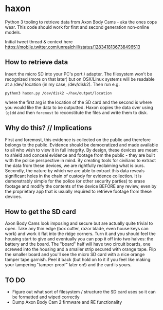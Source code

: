 # haxon
Python 3 tooling to retrieve data from Axon Body Cams - aka the ones cops wear. This code should work for first and second generation non-online models.

Initial tweet thread & context here https://mobile.twitter.com/unrealchill/status/1283418136738496513

##  How to retrieve data

Insert the micro SD into your PC's port / adapter. The filesystem won't be recognized (more on that later) but on OSX/Linux systems will be readable at a /dev/ location (in my case, /dev/disk2). Then run e.g.

`python3 haxon.py /dev/disk2 ~/hax/output/location`

where the first arg is the location of the SD card and the second is where you would like the data to be outputted. Haxon copies the data over using `(g)dd` and then `foremost` to reconstitute the files and write them to disk. 


## Why do this? // Implications
First and foremost, this evidence is collected on the public and therefore belongs to the public. Evidence should be democratized and made available to all who wish to view it in full integrity. By design, these devices are meant to shield and conceal evidence and footage from the public - they are built with the police perspective in mind. By creating tools for civilians to extract the data from these devices, we are rightfully reclaiming what is ours. Secondly, the nature by which we are able to extract this data reveals significant holes in the chain of custody for evidence collection. It is demonstrably simple for the police (or other security parties) to erase footage and modify the contents of the device BEFORE any review, even by the proprietary app that is usually required to retrieve footage from these devices. 

## How to get the SD card

Axon Body Cams look imposing and secure but are actually quite trivial to open. Take any thin edge (box cutter, razor blade, even house keys can work) and work it flat into the ridge corners. Turn it and you should feel the housing start to give and eventually you can pop it off into two halves: the battery and the board. The "board" half will have two circuit boards, one screwed into the housing and a smaller strip secured with orange tape. Flip the smaller board and you'll see the micro SD card with a nice orange tamper tape garnish. Peel it back (but hold on to it if you feel like making your tampering "tamper-proof" later on!) and the card is yours.

## TO DO
* Figure out what sort of filesystem / structure the SD card uses so it can be formatted and wiped correctly
* Dump Axon Body Cam 2 firmware and RE functionality 
